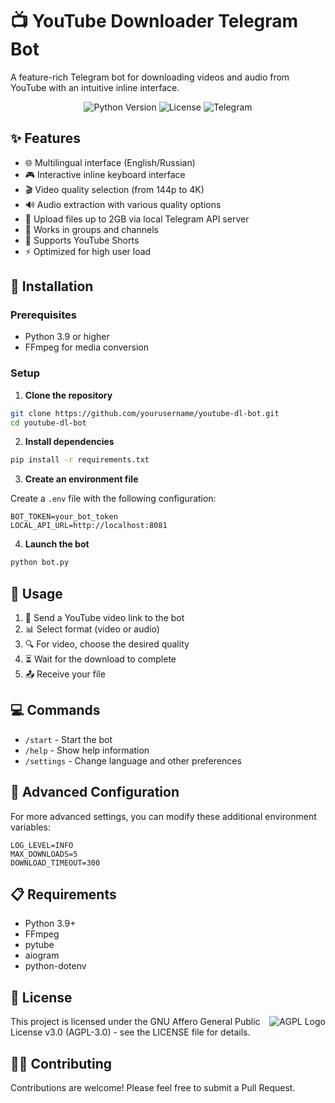 # 📺 YouTube Downloader Telegram Bot

A feature-rich Telegram bot for downloading videos and audio from YouTube with an intuitive inline interface.

<p align="center">
  <img src="https://img.shields.io/badge/python-3.9+-blue.svg" alt="Python Version">
  <img src="https://img.shields.io/badge/license-AGPL--3.0-green.svg" alt="License">
  <img src="https://img.shields.io/badge/Telegram-Bot-blue?logo=telegram" alt="Telegram">
</p>

## ✨ Features

- 🌐 Multilingual interface (English/Russian)
- 🎮 Interactive inline keyboard interface
- 🎬 Video quality selection (from 144p to 4K)
- 🔊 Audio extraction with various quality options
- 📁 Upload files up to 2GB via local Telegram API server
- 👥 Works in groups and channels
- 📱 Supports YouTube Shorts
- ⚡ Optimized for high user load

## 🚀 Installation

### Prerequisites

- Python 3.9 or higher
- FFmpeg for media conversion

### Setup

1. **Clone the repository**

```bash
git clone https://github.com/yourusername/youtube-dl-bot.git
cd youtube-dl-bot
```

2. **Install dependencies**

```bash
pip install -r requirements.txt
```

3. **Create an environment file**

Create a `.env` file with the following configuration:

```env
BOT_TOKEN=your_bot_token
LOCAL_API_URL=http://localhost:8081
```

4. **Launch the bot**

```bash
python bot.py
```

## 📖 Usage

1. 🔗 Send a YouTube video link to the bot
2. 📊 Select format (video or audio)
3. 🔍 For video, choose the desired quality
4. ⏳ Wait for the download to complete
5. 📤 Receive your file

## 💻 Commands

- `/start` - Start the bot
- `/help` - Show help information
- `/settings` - Change language and other preferences


## 🔧 Advanced Configuration

For more advanced settings, you can modify these additional environment variables:

```env
LOG_LEVEL=INFO
MAX_DOWNLOADS=5
DOWNLOAD_TIMEOUT=300
```

## 📋 Requirements

- Python 3.9+
- FFmpeg
- pytube
- aiogram
- python-dotenv

## 📜 License

<img src="https://www.gnu.org/graphics/agplv3-with-text-100x42.png" alt="AGPL Logo" align="right" />

This project is licensed under the GNU Affero General Public License v3.0 (AGPL-3.0) - see the LICENSE file for details.

## 👨‍💻 Contributing

Contributions are welcome! Please feel free to submit a Pull Request.